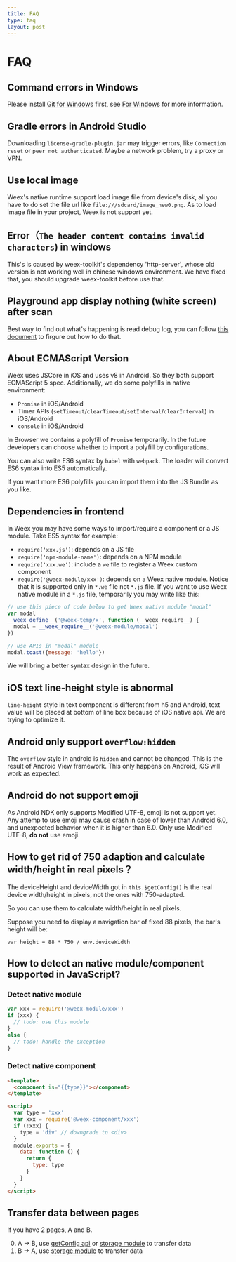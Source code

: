 ```yaml
---
title: FAQ
type: faq
layout: post
---
```


# FAQ

## Command errors in Windows

Please install [Git for Windows](https://git-scm.com/download/win) first, see [For Windows](https://github.com/alibaba/weex/tree/dev#for-windows) for more information.


## Gradle errors in Android Studio

Downloading `license-gradle-plugin.jar` may trigger errors, like `Connection reset` or `peer not authenticated`.
Maybe a network problem, try a proxy or VPN.

## Use local image   
Weex's native runtime support load image file from device's disk, all you have to do set the file url like `file:///sdcard/image_new0.png`. As to load image file in your project, Weex is not support yet.   
    
## Error（`The header content contains invalid characters`) in windows
This's is caused by weex-toolkit's dependency 'http-server', whose old version is not working well in chinese windows environment. We have fixed that, you should upgrade weex-toolkit before use that.

## Playground app display nothing (white screen) after scan    
Best way to find out what's happening is read debug log, you can follow [this document](/tools/how-to-debug.html) to firgure out how to do that.

## About ECMAScript Version

Weex uses JSCore in iOS and uses v8 in Android. So they both support ECMAScript 5 spec. Additionally, we do some polyfills in native environment:

* `Promise` in iOS/Android
* Timer APIs (`setTimeout`/`clearTimeout`/`setInterval`/`clearInterval`) in iOS/Android
* `console` in iOS/Android

In Browser we contains a polyfill of `Promise` temporarily. In the future developers can choose whether to import a polyfill by configurations.

You can also write ES6 syntax by `babel` with `webpack`. The loader will convert ES6 syntax into ES5 automatically.

If you want more ES6 polyfills you can import them into the JS Bundle as you like.

## Dependencies in frontend

In Weex you may have some ways to import/require a component or a JS module. Take ES5 syntax for example:

* `require('xxx.js')`: depends on a JS file
* `require('npm-module-name')`: depends on a NPM module
* `require('xxx.we')`: include a `we` file to register a Weex custom component
* `require('@weex-module/xxx')`: depends on a Weex native module. Notice that it is supported only in `*.we` file not `*.js` file. If you want to use Weex native module in a `*.js` file, temporarily you may write like this:

```javascript
// use this piece of code below to get Weex native module "modal"
var modal
__weex_define__('@weex-temp/x', function (__weex_require__) {
  modal = __weex_require__('@weex-module/modal')
})

// use APIs in "modal" module
modal.toast({message: 'hello'})
```

We will bring a better syntax design in the future.

## iOS text line-height style is abnormal

`line-height` style in text component is different from h5 and Android,  text value will be placed at bottom of line box because of iOS native api. We are trying to optimize it.

## Android only support `overflow:hidden`
The `overflow` style in android is `hidden` and cannot be changed. This is the result of Android View framework. This only happens on Android, iOS will work as expected.

## Android do not support emoji
As Android NDK only supports Modified UTF-8, emoji is not support yet. Any attemp to use emoji may cause crash in case of lower than Android 6.0, and unexpected behavior when it is higher than 6.0. Only use Modified UTF-8, **do not** use emoji.

## How to get rid of 750 adaption and calculate width/height in real pixels？

The deviceHeight and deviceWidth got in `this.$getConfig()` is the real device width/height in pixels, not the ones with 750-adapted.

So you can use them to calculate width/height in real pixels.

Suppose you need to display a navigation bar of fixed 88 pixels, the bar's height will be:

```
var height = 88 * 750 / env.deviceWidth 
```


## How to detect an native module/component supported in JavaScript?

### Detect native module

```javascript
var xxx = require('@weex-module/xxx')
if (xxx) {
  // todo: use this module
}
else {
  // todo: handle the exception
}
```

### Detect native component

```html
<template>
  <component is="{{type}}"></component>
</template>

<script>
  var type = 'xxx'
  var xxx = require('@weex-component/xxx')
  if (!xxx) {
    type = 'div' // downgrade to <div>
  }
  module.exports = {
    data: function () {
      return {
        type: type
      }
    }
  }
</script>
```

## Transfer data between pages

If you have 2 pages, A and B.

0. A -> B, use [getConfig api](http://alibaba.github.io/weex/doc/references/api.html#getconfig) or [storage module](http://alibaba.github.io/weex/doc/modules/storage.html) to transfer data
0. B -> A, use [storage module](http://alibaba.github.io/weex/doc/modules/storage.html) to transfer data